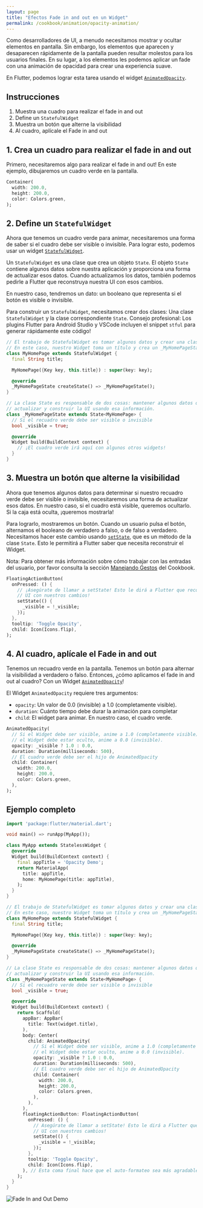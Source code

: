```yaml
---
layout: page
title: "Efectos Fade in and out en un Widget"
permalink: /cookbook/animation/opacity-animation/
---
```


Como desarrolladores de UI, a menudo necesitamos mostrar y ocultar elementos en pantalla. Sin embargo, los elementos que aparecen y desaparecen rápidamente de la pantalla pueden resultar molestos para los usuarios finales. En su lugar, a los elementos les podemos aplicar un fade con una animación de opacidad para crear una experiencia suave.

En Flutter, podemos lograr esta tarea usando el widget [`AnimatedOpacity`](https://docs.flutter.io/flutter/widgets/AnimatedOpacity-class.html).

## Instrucciones

  1. Muestra una cuadro para realizar el fade in and out
  2. Define un `StatefulWidget`
  3. Muestra un botón que alterne la visibilidad
  4. Al cuadro, aplícale el Fade in and out
  
## 1. Crea un cuadro para realizar el fade in and out

Primero, necesitaremos algo para realizar el fade in and out! En este ejemplo, dibujaremos un cuadro verde en la pantalla.

<!-- skip -->
```dart
Container(
  width: 200.0,
  height: 200.0,
  color: Colors.green,
);
```

## 2. Define un `StatefulWidget`

Ahora que tenemos un cuadro verde para animar, necesitaremos una forma de saber si el cuadro debe ser visible o invisible. Para lograr esto, podemos usar un widget 
[`StatefulWidget`](https://docs.flutter.io/flutter/widgets/StatefulWidget-class.html).

Un `StatefulWidget` es una clase que crea un objeto `State`. El objeto `State` 
contiene algunos datos sobre nuestra aplicación y proporciona una forma de actualizar esos datos. Cuando actualizamos los datos, también podemos pedirle a Flutter que reconstruya nuestra UI con esos cambios.

En nuestro caso, tendremos un dato: un booleano que representa si el botón es visible o invisible. 

Para construir un `StatefulWidget`, necesitamos crear dos clases: Una clase 
`StatefulWidget` y la clase correspondiente `State`. Consejo profesional: Los plugins Flutter para Android Studio y VSCode incluyen el snippet `stful`  para generar rápidamente este código!

<!-- skip -->
```dart
// El trabajo de StatefulWidget es tomar algunos datos y crear una clase State.
// En este caso, nuestro Widget toma un título y crea un _MyHomePageState.
class MyHomePage extends StatefulWidget {
  final String title;

  MyHomePage({Key key, this.title}) : super(key: key);

  @override
  _MyHomePageState createState() => _MyHomePageState();
}

// La clase State es responsable de dos cosas: mantener algunos datos que podamos 
// actualizar y construir la UI usando esa información.
class _MyHomePageState extends State<MyHomePage> {
  // Si el recuadro verde debe ser visible o invisible
  bool _visible = true;

  @override
  Widget build(BuildContext context) {
    // ¡El cuadro verde irá aquí con algunos otros widgets!
  }
}
```

## 3. Muestra un botón que alterne la visibilidad

Ahora que tenemos algunos datos para determinar si nuestro recuadro verde debe ser visible o invisible, necesitaremos una forma de actualizar esos datos. En nuestro caso, si el cuadro está visible, queremos ocultarlo. Si la caja está oculta, ¡queremos mostrarla!  

Para lograrlo, mostraremos un botón. Cuando un usuario pulsa el botón, alternamos el booleano de verdadero a falso, o de falso a verdadero. Necesitamos hacer este cambio usando [`setState`](https://docs.flutter.io/flutter/widgets/State/setState.html),
que es un método de la clase `State`. Esto le permitirá a Flutter saber que necesita reconstruir el Widget.

Nota: Para obtener más información sobre cómo trabajar con las entradas del usuario, por favor consulta la sección 
[Manejando Gestos](/cookbook/#manejando-gestos) del Cookbook.

<!-- skip -->
```dart
FloatingActionButton(
  onPressed: () {
    // ¡Asegúrate de llamar a setState! Esto le dirá a Flutter que reconstruya el
    // UI con nuestros cambios!
    setState(() {
      _visible = !_visible;
    });
  },
  tooltip: 'Toggle Opacity',
  child: Icon(Icons.flip),
);
``` 

## 4. Al cuadro, aplícale el Fade in and out

Tenemos un recuadro verde en la pantalla. Tenemos un botón para alternar la visibilidad a verdadero o falso. Entonces, ¿cómo aplicamos el fade in and out al cuadro? Con un Widget
[`AnimatedOpacity`](https://docs.flutter.io/flutter/widgets/AnimatedOpacity-class.html)!

El Widget `AnimatedOpacity` requiere tres argumentos:

  * `opacity`: Un valor de 0.0 (invisible) a 1.0 (completamente visible).
  * `duration`: Cuánto tiempo debe durar la animación para completar
  * `child`: El widget para animar. En nuestro caso, el cuadro verde.

<!-- skip -->
```dart
AnimatedOpacity(
  // Si el Widget debe ser visible, anime a 1.0 (completamente visible). Si
  // el Widget debe estar oculto, anime a 0.0 (invisible).
  opacity: _visible ? 1.0 : 0.0,
  duration: Duration(milliseconds: 500),
  // El cuadro verde debe ser el hijo de AnimatedOpacity
  child: Container(
    width: 200.0,
    height: 200.0,
    color: Colors.green,
  ),
);
```

## Ejemplo completo

```dart
import 'package:flutter/material.dart';

void main() => runApp(MyApp());

class MyApp extends StatelessWidget {
  @override
  Widget build(BuildContext context) {
    final appTitle = 'Opacity Demo';
    return MaterialApp(
      title: appTitle,
      home: MyHomePage(title: appTitle),
    );
  }
}

// El trabajo de StatefulWidget es tomar algunos datos y crear una clase State.
// En este caso, nuestro Widget toma un título y crea un _MyHomePageState.
class MyHomePage extends StatefulWidget {
  final String title;

  MyHomePage({Key key, this.title}) : super(key: key);

  @override
  _MyHomePageState createState() => _MyHomePageState();
}

// La clase State es responsable de dos cosas: mantener algunos datos que podamos
// actualizar y construir la UI usando esa información.
class _MyHomePageState extends State<MyHomePage> {
  // Si el recuadro verde debe ser visible o invisible
  bool _visible = true;

  @override
  Widget build(BuildContext context) {
    return Scaffold(
      appBar: AppBar(
        title: Text(widget.title),
      ),
      body: Center(
        child: AnimatedOpacity(
          // Si el Widget debe ser visible, anime a 1.0 (completamente visible). Si
          // el Widget debe estar oculto, anime a 0.0 (invisible).
          opacity: _visible ? 1.0 : 0.0,
          duration: Duration(milliseconds: 500),
          // El cuadro verde debe ser el hijo de AnimatedOpacity
          child: Container(
            width: 200.0,
            height: 200.0,
            color: Colors.green,
          ),
        ),
      ),
      floatingActionButton: FloatingActionButton(
        onPressed: () {
          // Asegúrate de llamar a setState! Esto le dirá a Flutter que reconstruya el
          // UI con nuestros cambios!
          setState(() {
            _visible = !_visible;
          });
        },
        tooltip: 'Toggle Opacity',
        child: Icon(Icons.flip),
      ), // Esta coma final hace que el auto-formateo sea más agradable para los métodos de construcción.
    );
  }
}
```

![Fade In and Out Demo](/images/cookbook/fade-in-out.gif)
